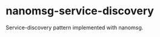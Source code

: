 nanomsg-service-discovery
=========================

 Service-discovery pattern implemented with nanomsg.
